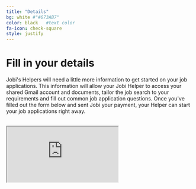 ```yaml
---
title: "Details"
bg: white #"#673AB7"
color: black   #text color
fa-icon: check-square
style: justify
---
```

# Fill in your details

Jobi's Helpers will need a little more information to get started on your job applications. This information will allow your Jobi Helper to access your shared Gmail account and documents, tailor the job search to your requirements and fill out common job application questions. Once you've filled out the form below and sent Jobi your payment, your Helper can start your job applications right away.

<br>

<div class="icontain">
  <iframe src="https://docs.google.com/forms/d/e/1FAIpQLSct7BJYZWglopAAEa2TQLe5TPGXfV5yoChLNdrLzeq5IBPMeQ/viewform?embedded=true"></iframe>
</div>